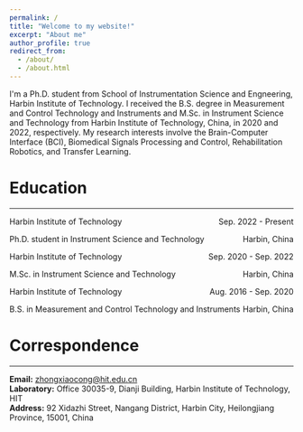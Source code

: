 ```yaml
---
permalink: /
title: "Welcome to my website!"
excerpt: "About me"
author_profile: true
redirect_from: 
  - /about/
  - /about.html
---
```


I'm a Ph.D. student from School of Instrumentation Science and Engneering, Harbin Institute of Technology. I received the B.S. degree in Measurement and Control Technology and Instruments and M.Sc. in Instrument Science and Technology from Harbin Institute of Technology, China, in 2020 and 2022, respectively. My research interests involve the Brain-Computer Interface (BCI), Biomedical Signals Processing and Control, Rehabilitation Robotics, and Transfer Learning. 

# Education
----
<p style="text-align:left;">Harbin Institute of Technology<span style="float:right;">Sep. 2022 - Present</span></p>
<p style="text-align:left;">Ph.D. student in Instrument Science and Technology<span style="float:right;">Harbin, China</span></p>
<p style="text-align:left;">Harbin Institute of Technology<span style="float:right;">Sep. 2020 - Sep. 2022</span></p>
<p style="text-align:left;">M.Sc. in Instrument Science and Technology<span style="float:right;">Harbin, China</span></p>
<p style="text-align:left;">Harbin Institute of Technology<span style="float:right;">Aug. 2016 - Sep. 2020</span></p>
<p style="text-align:left;">B.S. in Measurement and Control Technology and Instruments<span style="float:right;">Harbin, China</span></p>

# Correspondence
---
**Email:** zhongxiaocong@hit.edu.cn\
**Laboratory:** Office 30035-9, Dianji Building, Harbin Institute of Technology, HIT\
**Address:** 92 Xidazhi Street, Nangang District, Harbin City, Heilongjiang Province, 15001, China









